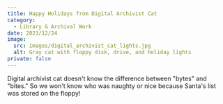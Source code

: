 ```yaml
---
title: Happy Holidays from Digital Archivist Cat
category:
  - Library & Archival Work
date: 2023/12/24
image:
  src: images/digital_archivist_cat_lights.jpg
  alt: Gray cat with floppy disk, drive, and holiday lights
private: false
---
```

Digital archivist cat doesn't know the difference between "bytes" and "bites." So we won't know who was naughty or nice because Santa's list was stored on the floppy!